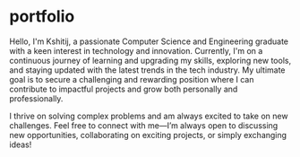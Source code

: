 # portfolio
Hello, I'm Kshitij, a passionate Computer Science and Engineering graduate with a keen interest in technology and innovation. Currently, I'm on a continuous journey of learning and upgrading my skills, exploring new tools, and staying updated with the latest trends in the tech industry. My ultimate goal is to secure a challenging and rewarding position where I can contribute to impactful projects and grow both personally and professionally.

I thrive on solving complex problems and am always excited to take on new challenges. Feel free to connect with me—I’m always open to discussing new opportunities, collaborating on exciting projects, or simply exchanging ideas!
